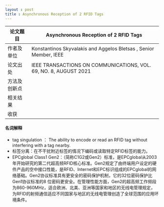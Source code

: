 ```yaml
---
layout : post
title : Asynchronous Reception of 2 RFID Tags   
---
```

| 论文题目     | Asynchronous Reception of 2 RFID Tags                        |
| ------------ | ------------------------------------------------------------ |
| 作者及单位   | Konstantinos Skyvalakis and Aggelos Bletsas , Senior Member, IEEE |
| 论文出处     | IEEE TRANSACTIONS ON COMMUNICATIONS, VOL. 69, NO. 8, AUGUST 2021 |
| 方法及创新点 |                                                              |
| 相关结果     |                                                              |
| 收获         |                                                              |

#### 名词解释

* tag singulation ： The ability to encode or read an RFID tag without interfering with a tag nearby.
* 标签分离：在不干扰附近标签的情况下编码或读取特定RFID标签的能力。
* EPCglobal Class1 Gen2：（简称C1G2或Gen2）标准，是EPCglobal从2003年开始研究的第二代超高频RFID核心标准。Gen2规定了由终端用户设定的硬件产品的空中接口性能，是RFID、Internet和EPC标识组成的EPCglobal的网络基础。Gen2协议标准具有更安全的密码保护机制，它的32位密码保护比Gen1协议标准的8 位密码更安全。在管理性能方面，Gen2的超高频工作频段为860-960MHz，适合欧洲、北美、亚洲等国家和地区的无线电管理规定，为RFID的射频通信适应不同国家与地区的无线电管理创造了全球范围的应用环境条件。

